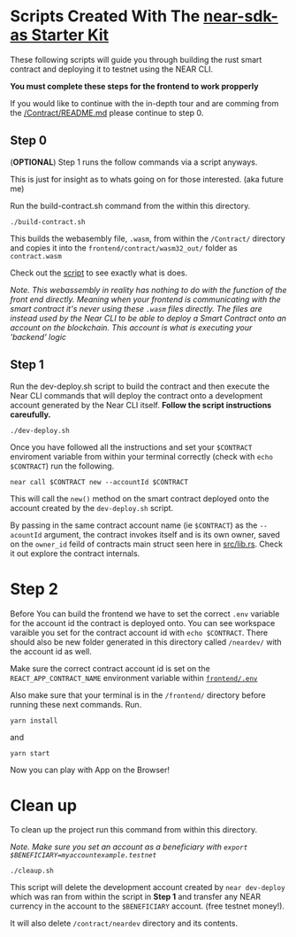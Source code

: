 # Scripts Created With The [near-sdk-as Starter Kit](https://github.com/Learn-NEAR/starter--near-sdk-as)

These following scripts will guide you through building the rust smart contract and deploying it to testnet using the NEAR CLI.

__You must complete these steps for the frontend to work propperly__

If you would like to continue with the in-depth tour and are comming from the [/Contract/README.md](../../Contract/README.md) please continue to step 0.

## Step 0

(__OPTIONAL__)
Step 1 runs the follow commands via a script anyways.

This is just for insight as to whats going on for those interested. (aka future me)

Run the build-contract.sh command from the within this directory.

    ./build-contract.sh

This builds the webasembly file, `.wasm`, from within the `/Contract/` directory and copies it into the `frontend/contract/wasm32_out/` folder as `contract.wasm`

Check out the [script](../../Contract/build.sh) to see exactly what is does.

*Note. This webassembly in reality has nothing to do with the function of the front end directly. Meaning when your frontend is communicating with the smart contract it's never using these `.wasm` files directly. The files are instead used by the Near CLI to be able to deploy a Smart Contract onto an account on the blockchain. This account is what is executing your 'backend' logic*

## Step 1

Run the dev-deploy.sh script to build the contract and then execute the Near CLI commands that will deploy the contract onto a development account generated by the Near CLI itself. __Follow the script instructions careufully.__

    ./dev-deploy.sh

Once you have followed all the instructions and set your `$CONTRACT` enviroment variable from within your terminal correctly (check with `echo $CONTRACT`) run the following.

    near call $CONTRACT new --accountId $CONTRACT

This will call the `new()` method on the smart contract deployed onto the account created by the `dev-deploy.sh` script. 

By passing in the same contract account name (ie `$CONTRACT`) as the `--acountId` argument, the contract invokes itself and is its own owner, saved on the `owner_id` feild of contracts main struct seen here in [src/lib.rs](src/lib.rs). Check it out explore the contract internals.

# Step 2

Before You can build the frontend we have to set the correct `.env` variable for the account id the contract is deployed onto. You can see workspace varaible you set for the contract account id with `echo $CONTRACT`. There should also be new folder generated in this directory called `/neardev/` with the account id as well.

Make sure the correct contract account id is set on the `REACT_APP_CONTRACT_NAME` environment variable within [`frontend/.env`](../.env)

Also make sure that your terminal is in the `/frontend/` directory before running these next commands. Run.
  
    yarn install

and

    yarn start


Now you can play with App on the Browser!

# Clean up

To clean up the project run this command from within this directory.

_Note. Make sure you set an account as a beneficiary with `export $BENEFICIARY=myaccountexample.testnet`_

    ./cleaup.sh
    
This script will delete the development account created by `near dev-deploy` which was ran from within the script in __Step 1__ and transfer any NEAR currency in the account to the `$BENEFICIARY` account. (free testnet money!).

It will also delete `/contract/neardev` directory and its contents.
